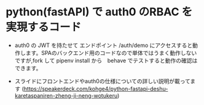 # python(fastAPI) で auth0 のRBAC を実現するコード

- auth0 の JWT を持たせて エンドポイント /auth/demo にアクセスすると動作します。SPAのバックエンド用のコードなので単体ではうまく動作しないですが,fork して pipenv install から　behave でテストすると動作の確認はできます。

- スライドにフロントエンドやauth0の仕様についての詳しい説明が載ってます (https://speakerdeck.com/kohge4/python-fastapi-deshu-karetaspaniren-zheng-ji-neng-wotukeru)
